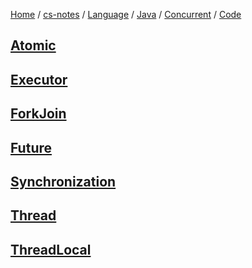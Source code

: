 [Home](https://mengxianbin.github.io) /
[cs-notes](https://mengxianbin.github.io/cs-notes/site) /
[Language](https://mengxianbin.github.io/cs-notes/site/Language) /
[Java](https://mengxianbin.github.io/cs-notes/site/Language/Java) /
[Concurrent](https://mengxianbin.github.io/cs-notes/site/Language/Java/Concurrent) /
[Code](https://mengxianbin.github.io/cs-notes/site/Language/Java/Concurrent/Code)

## [Atomic](https://mengxianbin.github.io/cs-notes/site/Language/Java/Concurrent/Code/Atomic/)

## [Executor](https://mengxianbin.github.io/cs-notes/site/Language/Java/Concurrent/Code/Executor/)

## [ForkJoin](https://mengxianbin.github.io/cs-notes/site/Language/Java/Concurrent/Code/ForkJoin/)

## [Future](https://mengxianbin.github.io/cs-notes/site/Language/Java/Concurrent/Code/Future/)

## [Synchronization](https://mengxianbin.github.io/cs-notes/site/Language/Java/Concurrent/Code/Synchronization/)

## [Thread](https://mengxianbin.github.io/cs-notes/site/Language/Java/Concurrent/Code/Thread/)

## [ThreadLocal](https://mengxianbin.github.io/cs-notes/site/Language/Java/Concurrent/Code/ThreadLocal/)
